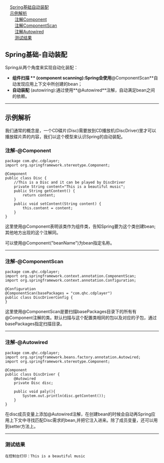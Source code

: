 <nav>
<a href="#"></a><br/>
&nbsp;&nbsp;&nbsp;&nbsp;<a href="#**Spring基础-自动装配**">Spring基础自动装配</a><br/>
&nbsp;&nbsp;&nbsp;&nbsp;<a href="#**示例解析**">示例解析</a><br/>
&nbsp;&nbsp;&nbsp;&nbsp;&nbsp;&nbsp;&nbsp;&nbsp;<a href="#注解-@Component">注解Component</a><br/>
&nbsp;&nbsp;&nbsp;&nbsp;&nbsp;&nbsp;&nbsp;&nbsp;<a href="#注解-@ComponentScan">注解ComponentScan</a><br/>
&nbsp;&nbsp;&nbsp;&nbsp;&nbsp;&nbsp;&nbsp;&nbsp;<a href="#注解-@Autowired">注解Autowired</a><br/>
&nbsp;&nbsp;&nbsp;&nbsp;&nbsp;&nbsp;&nbsp;&nbsp;<a href="#测试结果">测试结果</a><br/>
</nav>

## Spring基础-自动装配

Spring从两个角度来实现自动化装配：

- **组件扫描 **  (component scanning):Spring会使用**@ComponentScan**自动发现应用上下文中所创建的bean；
- **自动装配**   (autowiring):通过使用**@Autowired**注解，自动满足bean之间的依赖。

---

## 示例解析

我们通常的概念是，一个CD碟片(Disc)需要放到CD播放机(DiscDriver)里才可以播放碟片弄的内容，我们以这个模型来认识Spring的自动装配。

### 注解-@Component

```
package com.qhc.cdplayer;
import org.springframework.stereotype.Component;

@Component
public class Disc {
    //This is a Disc and it can be played by DiscDriver
    private String content="This is a beautiful music";
    public String getContent() {
        return content;
    }
    public void setContent(String content) {
        this.content = content;
    }
}
```

这里使用@Component表明该类作为组件类，告知Spring要为这个类创建bean;其他地方出现的这个注解同。

可以使用@Component("beanName")为bean指定名称。

---

### 注解-@ComponentScan

```
package com.qhc.cdplayer;
import org.springframework.context.annotation.ComponentScan;
import org.springframework.context.annotation.Configuration;

@Configuration
@ComponentScan(basePackages = "com.qhc.cdplayer")
public class DiscDriverConfig {
}
```

这里使用@ComponentScan是要扫描basePackages目录下的所有有@Component注解的类。默认扫描与这个配置类相同的包以及对应的子包，通过basePackages指定扫描目录。

---

### 注解-@Autowired

```
package com.qhc.cdplayer;
import org.springframework.beans.factory.annotation.Autowired;
import org.springframework.stereotype.Component;

@Component
public class DiscDriver {
    @Autowired
    private Disc disc;
    
    public void paly(){
        System.out.println(disc.getContent());
    }
}
```

在disc成员变量上添加@Autowired注解，在创建bean的时候会自动再Spring应用上下文中寻找匹配Disc需求的bean,并把它注入进来。除了成员变量，还可以用到setter方法上。

---

### 测试结果

```
在控制台打印：This is a beautiful music
```





